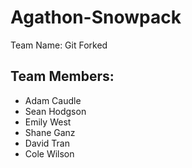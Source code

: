 # Agathon-Snowpack
Team Name: Git Forked

## Team Members:
- Adam Caudle
- Sean Hodgson
- Emily West
- Shane Ganz
- David Tran
- Cole Wilson

